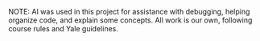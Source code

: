 NOTE: AI was used in this project for assistance with debugging, helping organize code, and explain some concepts. All work is our own, following course rules and Yale guidelines.
